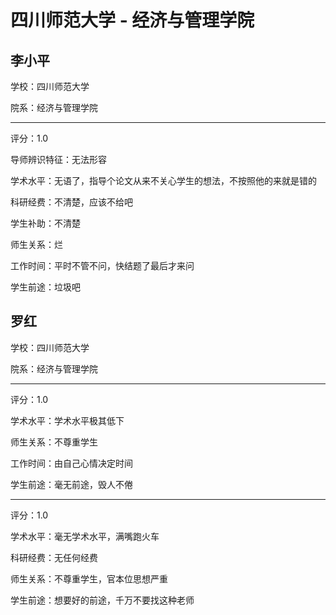 # 四川师范大学 - 经济与管理学院

## 李小平

学校：四川师范大学

院系：经济与管理学院

* * *

评分：1.0

导师辨识特征：无法形容

学术水平：无语了，指导个论文从来不关心学生的想法，不按照他的来就是错的

科研经费：不清楚，应该不给吧

学生补助：不清楚

师生关系：烂

工作时间：平时不管不问，快结题了最后才来问

学生前途：垃圾吧

## 罗红

学校：四川师范大学

院系：经济与管理学院

* * *

评分：1.0

学术水平：学术水平极其低下

师生关系：不尊重学生

工作时间：由自己心情决定时间

学生前途：毫无前途，毁人不倦

* * *

评分：1.0

学术水平：毫无学术水平，满嘴跑火车

科研经费：无任何经费

师生关系：不尊重学生，官本位思想严重

学生前途：想要好的前途，千万不要找这种老师